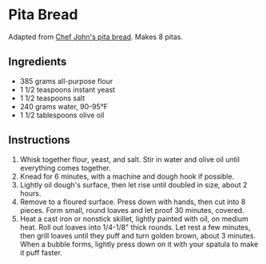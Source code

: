 # Pita Bread

Adapted from [Chef John's pita bread](http://foodwishes.blogspot.com/2013/04/pita-bread-whats-in-your-pocket.html). Makes 8 pitas.

## Ingredients

- 385 grams all-purpose flour
- 1 1/2 teaspoons instant yeast
- 1 1/2 teaspoons salt
- 240 grams water, 90-95°F
- 1 1/2 tablespoons olive oil

## Instructions

1. Whisk together flour, yeast, and salt. Stir in water and olive oil until everything comes together.
2. Knead for 6 minutes, with a machine and dough hook if possible.
3. Lightly oil dough's surface, then let rise until doubled in size, about 2 hours.
4. Remove to a floured surface. Press down with hands, then cut into 8 pieces. Form small, round loaves and let proof 30 minutes, covered.
5. Heat a cast iron or nonstick skillet, lightly painted with oil, on medium heat. Roll out loaves into 1/4-1/8" thick rounds. Let rest a few minutes, then grill loaves until they puff and turn golden brown, about 3 minutes. When a bubble forms, lightly press down on it with your spatula to make it puff faster.

